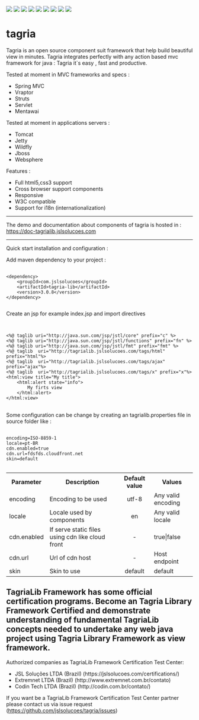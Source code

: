 [![][travis img]][travis]
[![][maven img]][maven]
[![][sonar img]][sonar]
[![][bugs img]][bugs]
[![][coverage img]][coverage]
[![][lines img]][lines]
[![][vulnerabilities img]][vulnerabilities]
[![][code_smells img]][code_smells]
[![][paypal img]][paypal]

[travis]:https://travis-ci.org/jslsolucoes/tagria
[travis img]:https://travis-ci.org/jslsolucoes/tagria.svg?branch=master

[maven]:http://search.maven.org/#search|gav|1|g:"com.jslsolucoes"%20AND%20a:"tagria"
[maven img]:https://maven-badges.herokuapp.com/maven-central/com.jslsolucoes/tagria/badge.svg

[sonar]:https://sonarcloud.io/dashboard/index/com.jslsolucoes:tagria:master
[sonar img]:https://sonarcloud.io/api/badges/gate?key=com.jslsolucoes:tagria:master

[bugs]:https://sonarcloud.io/dashboard/index/com.jslsolucoes:tagria:master
[bugs img]:https://sonarcloud.io/api/badges/measure?key=com.jslsolucoes:tagria:master&metric=bugs

[coverage]:https://sonarcloud.io/dashboard/index/com.jslsolucoes:tagria:master
[coverage img]:https://sonarcloud.io/api/badges/measure?key=com.jslsolucoes:tagria:master&metric=coverage

[bugs]:https://sonarcloud.io/dashboard/index/com.jslsolucoes:tagria:master
[bugs img]:https://sonarcloud.io/api/badges/measure?key=com.jslsolucoes:tagria:master&metric=bugs

[lines]:https://sonarcloud.io/dashboard/index/com.jslsolucoes:tagria:master
[lines img]:https://sonarcloud.io/api/badges/measure?key=com.jslsolucoes:tagria:master&metric=lines

[vulnerabilities]:https://sonarcloud.io/dashboard/index/com.jslsolucoes:tagria:master
[vulnerabilities img]:https://sonarcloud.io/api/badges/measure?key=com.jslsolucoes:tagria:master&metric=vulnerabilities

[code_smells]:https://sonarcloud.io/dashboard/index/com.jslsolucoes:tagria:master
[code_smells img]:https://sonarcloud.io/api/badges/measure?key=com.jslsolucoes:tagria:master&metric=code_smells

[paypal]:https://www.paypal.com/cgi-bin/webscr?cmd=_s-xclick&hosted_button_id=PE25DPU3CNFH4
[paypal img]:https://www.paypalobjects.com/en_US/i/btn/btn_donateCC_LG.gif


# tagria
Tagria is an open source component suit framework that help build beautiful view in minutes. Tagria integrates perfectly with any action based mvc framework for java : 
Tagria it`s easy , fast and productive.

Tested at moment in MVC frameworks and specs :
<ul>
	<li>Spring MVC</li>
	<li>Vraptor</li>
	<li>Struts</li>
	<li>Servlet</li>
	<li>Mentawai</li>
</ul>

Tested at moment in applications servers :
<ul>
	<li>Tomcat</li>
	<li>Jetty</li>
	<li>Wildfly</li>
	<li>Jboss</li>
	<li>Websphere</li>
</ul>


Features :
<ul>
	<li>Full html5,css3 support</li>
	<li>Cross browser support components</li>
	<li>Responsive</li>
	<li>W3C compatible</li>
	<li>Support for i18n (internationalization)</li>
</ul>


<hr/>

The demo and documentation about components of tagria is hosted in : 
<a href='https://doc-tagrialib.jslsolucoes.com' target='_blank'>https://doc-tagrialib.jslsolucoes.com</a>

<hr/>
Quick start installation and configuration : 

Add maven dependency to your project :
<pre>
	<code>
&lt;dependency&gt;
	&lt;groupId&gt;com.jslsolucoes&lt;/groupId&gt;
	&lt;artifactId&gt;tagria-lib&lt;/artifactId&gt;
	&lt;version&gt;3.0.8&lt;/version&gt;
&lt;/dependency&gt;
	</code>
</pre>

Create an jsp for example index.jsp and import directives
<pre>
	<code>
	
&lt;%@ taglib uri="http://java.sun.com/jsp/jstl/core" prefix="c" %&gt;
&lt;%@ taglib uri="http://java.sun.com/jsp/jstl/functions" prefix="fn" %&gt;
&lt;%@ taglib uri="http://java.sun.com/jsp/jstl/fmt" prefix="fmt" %&gt;
&lt;%@ taglib  uri="http://tagrialib.jslsolucoes.com/tags/html" prefix="html"%&gt;
&lt;%@ taglib  uri="http://tagrialib.jslsolucoes.com/tags/ajax" prefix="ajax"%&gt;
&lt;%@ taglib  uri="http://tagrialib.jslsolucoes.com/tags/x" prefix="x"%&gt;
&lt;html:view title="My title"&gt;
	&lt;html:alert state="info"&gt;
		My firts view	
	&lt;/html:alert&gt;
&lt;/html:view&gt;
</code>
</pre>

Some configuration can be change by creating an tagrialib.properties file in source folder like :
<pre>
	<code>
encoding=ISO-8859-1
locale=pt-BR
cdn.enabled=true
cdn.url=fdsfds.cloudfront.net
skin=default
	</code>
</pre>

<table>
	<tbody>
		<tr>
			<th>Parameter</th>
			<th>Description</th>
			<th>Default value</th>
			<th>Values</th>
		</tr>
		<tr>
			<td>encoding</td>
			<td>Encoding to be used</td>
			<td align="center">utf-8</td>
			<td>Any valid encoding</td>
		</tr>
		<tr>
			<td>locale</td>
			<td>Locale used by components</td>
			<td align="center">en</td>
			<td>Any valid locale</td>
		</tr>
		<tr>
			<td>cdn.enabled</td>
			<td>If serve static files using cdn like cloud front</td>
			<td align="center">-</td>
			<td>true|false</td>
		</tr>
		<tr>
			<td>cdn.url</td>
			<td>Url of cdn host</td>
			<td align="center">-</td>
			<td>Host endpoint</td>
		</tr>
		<tr>
			<td>skin</td>
			<td>Skin to use</td>
			<td align="center">default</td>
			<td>default</td>
		</tr>
	</tbody>
</table>

<h2>
	TagriaLib Framework has some official certification programs. Become an Tagria Library Framework Certified and demonstrate understanding of fundamental TagriaLib concepts needed to undertake any web java project using Tagria Library Framework as view framework.
</h2>

Authorized companies as TagriaLib Framework Certification Test Center:
<ul>
	<li>JSL Soluções LTDA (Brazil)  (https://jslsolucoes.com/certifications/)</li>
	<li>Extremnet LTDA    (Brazil)  (http://www.extremnet.com.br/contato)</li>
	<li>Codin Tech LTDA   (Brazil)  (http://codin.com.br/contato/)</li>
</ul>

If you want be a TagriaLib Framework Certification Test Center partner please contact us via issue request (https://github.com/jslsolucoes/tagria/issues)


